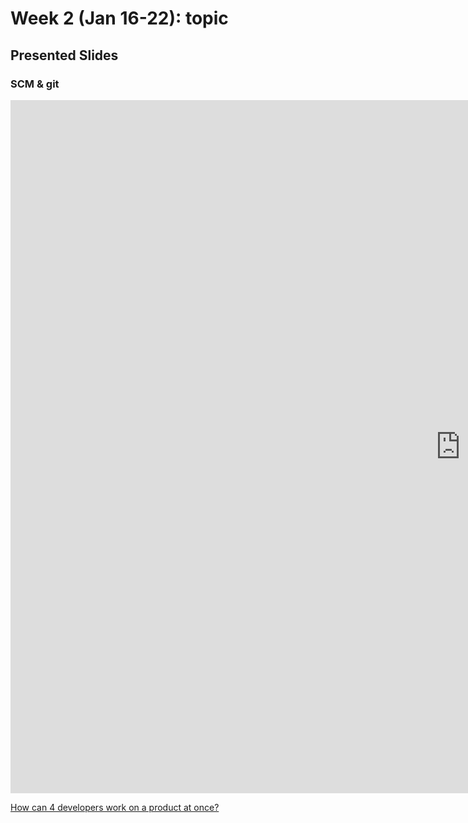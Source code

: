 # Week 2 (Jan 16-22): topic

## Presented Slides  

### SCM & git

<div class="video-container-16by9"><iframe src="https://docs.google.com/presentation/d/e/2PACX-1vQax324ilKJ6mxUbDo0Nwqn3o9BucbZ8q5O7gKa1x98IqxH9C5UFpxxso11TZSXfAqgHrI0zHSbjts5/embed?start=false&loop=false&delayms=3000" frameborder="0" width="1440" height="1109" allowfullscreen="true" mozallowfullscreen="true" webkitallowfullscreen="true"></iframe></iframe></div>

<a class="embedly-card" data-card-controls="0" data-card-align="left" href="https://coursys.sfu.ca/2022sp-cmpt-756-g1/pages/brian-cmpt276-2-RevisionContro">How can 4 developers work on a product at once?</a>


